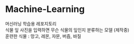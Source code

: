 # Machine-Learning
머신러닝 학습용 레포지토리<br>
식물 잎 사진을 입력하면 무슨 식물의 잎인지 분류하는 모델 (제작중)<br>
훈련한 식물 : 망고, 레몬, 자문, 버즘, 바질<br>
